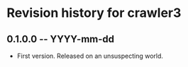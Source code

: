 # Revision history for crawler3

## 0.1.0.0 -- YYYY-mm-dd

* First version. Released on an unsuspecting world.
